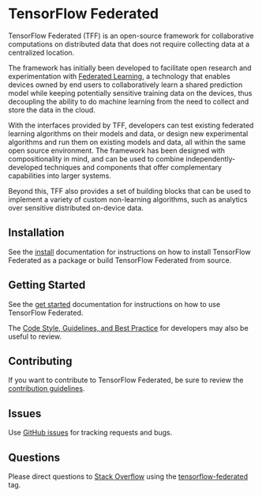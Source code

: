 <!-- Please keep the content of this file in sync with docs/_index.yaml -->

# TensorFlow Federated

TensorFlow Federated (TFF) is an open-source framework for collaborative
computations on distributed data that does not require collecting data at a
centralized location.

The framework has initially been developed to facilitate open research and
experimentation with
[Federated Learning](https://ai.googleblog.com/2017/04/federated-learning-collaborative.html),
a technology that enables devices owned by end users to collaboratively learn a
shared prediction model while keeping potentially sensitive training data on the
devices, thus decoupling the ability to do machine learning from the need to
collect and store the data in the cloud.

With the interfaces provided by TFF, developers can test existing federated
learning algorithms on their models and data, or design new experimental
algorithms and run them on existing models and data, all within the same open
source environment. The framework has been designed with compositionality in
mind, and can be used to combine independently-developed techniques and
components that offer complementary capabilities into larger systems.

Beyond this, TFF also provides a set of building blocks that can be used to
implement a variety of custom non-learning algorithms, such as analytics over
sensitive distributed on-device data.

## Installation

See the [install](docs/install.md) documentation for instructions on how to
install TensorFlow Federated as a package or build TensorFlow Federated from
source.

## Getting Started

See the [get started](docs/get_started.md) documentation for instructions on
how to use TensorFlow Federated.

The
[Code Style, Guidelines, and Best Practice](CONTRIBUTING.md#code-style-guidelines-and-best-practices)
for developers may also be useful to review.

## Contributing

If you want to contribute to TensorFlow Federated, be sure to review the
[contribution guidelines](CONTRIBUTING.md).

## Issues

Use [GitHub issues](https://github.com/tensorflow/federated/issues) for tracking
requests and bugs.

## Questions

Please direct questions to [Stack Overflow](https://stackoverflow.com) using the
[tensorflow-federated](https://stackoverflow.com/questions/tagged/tensorflow-federated)
tag.
